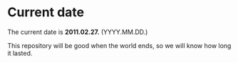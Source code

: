 # Current date

The current date is **2011.02.27.** (YYYY.MM.DD.)

This repository will be good when the world ends, so we will know how long it lasted.